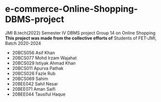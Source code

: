 # e-commerce-Online-Shopping-DBMS-project
JMI B.tech(2022) Semester IV DBMS project Group 14 on Online Shopping
**This project was made from the collective efforts of**
Students of FET-JMI, Batch 2020-2024
- 20BCS056 Asif Khan
- 20BCS077 Mohd Irzam Wajahat
- 20BCS029 Istiyak Ahmad Khan
- 20BCS011 Apurva Pathak
- 20BCS026 Fazle Rub
- 20BCS069 Sahim
- 20BEE042 Sahil Nesar
- 20BEE071 Aman Saifi
- 20BEE044 Tausiful Haque
